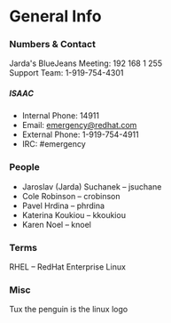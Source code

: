 # General Info

### Numbers & Contact
Jarda's BlueJeans Meeting: 192 168 1 255  
Support Team: 1-919-754-4301  
##### ISAAC
* Internal Phone: 14911
* Email: emergency@redhat.com
* External Phone: 1-919-754-4911
* IRC: #emergency

### People
* Jaroslav (Jarda) Suchanek – jsuchane  
* Cole Robinson – crobinson  
* Pavel Hrdina – phrdina  
* Katerina Koukiou – kkoukiou  
* Karen Noel – knoel  

### Terms
RHEL – RedHat Enterprise Linux

### Misc
Tux the penguin is the linux logo
